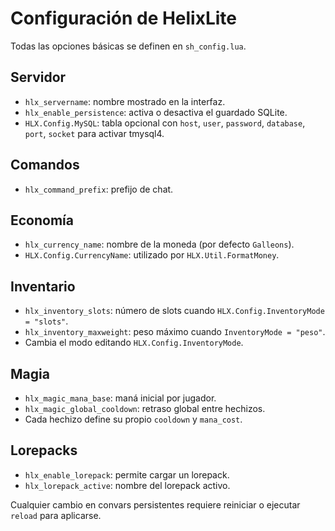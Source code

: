 # Configuración de HelixLite

Todas las opciones básicas se definen en `sh_config.lua`.

## Servidor
- `hlx_servername`: nombre mostrado en la interfaz.
- `hlx_enable_persistence`: activa o desactiva el guardado SQLite.
- `HLX.Config.MySQL`: tabla opcional con `host`, `user`, `password`, `database`, `port`, `socket` para activar tmysql4.

## Comandos
- `hlx_command_prefix`: prefijo de chat.

## Economía
- `hlx_currency_name`: nombre de la moneda (por defecto `Galleons`).
- `HLX.Config.CurrencyName`: utilizado por `HLX.Util.FormatMoney`.

## Inventario
- `hlx_inventory_slots`: número de slots cuando `HLX.Config.InventoryMode = "slots"`.
- `hlx_inventory_maxweight`: peso máximo cuando `InventoryMode = "peso"`.
- Cambia el modo editando `HLX.Config.InventoryMode`.

## Magia
- `hlx_magic_mana_base`: maná inicial por jugador.
- `hlx_magic_global_cooldown`: retraso global entre hechizos.
- Cada hechizo define su propio `cooldown` y `mana_cost`.

## Lorepacks
- `hlx_enable_lorepack`: permite cargar un lorepack.
- `hlx_lorepack_active`: nombre del lorepack activo.

Cualquier cambio en convars persistentes requiere reiniciar o ejecutar `reload` para aplicarse.
